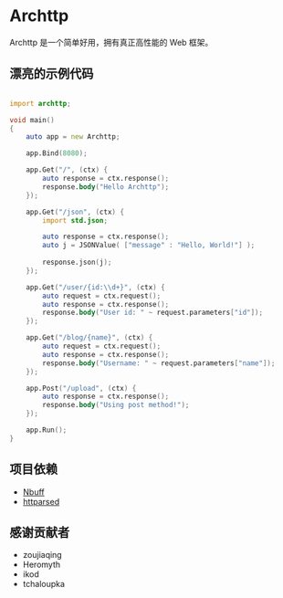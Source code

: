 # Archttp
Archttp 是一个简单好用，拥有真正高性能的 Web 框架。

## 漂亮的示例代码
```D

import archttp;

void main()
{
    auto app = new Archttp;

    app.Bind(8080);

    app.Get("/", (ctx) {
        auto response = ctx.response();
        response.body("Hello Archttp");
    });

    app.Get("/json", (ctx) {
        import std.json;

        auto response = ctx.response();
        auto j = JSONValue( ["message" : "Hello, World!"] );
        
        response.json(j);
    });

    app.Get("/user/{id:\\d+}", (ctx) {
        auto request = ctx.request();
        auto response = ctx.response();
        response.body("User id: " ~ request.parameters["id"]);
    });

    app.Get("/blog/{name}", (ctx) {
        auto request = ctx.request();
        auto response = ctx.response();
        response.body("Username: " ~ request.parameters["name"]);
    });

    app.Post("/upload", (ctx) {
        auto response = ctx.response();
        response.body("Using post method!");
    });

    app.Run();
}

```

## 项目依赖
 * [Nbuff](https://github.com/ikod/nbuff)
 * [httparsed](https://github.com/tchaloupka/httparsed)

## 感谢贡献者
 * zoujiaqing
 * Heromyth
 * ikod
 * tchaloupka
